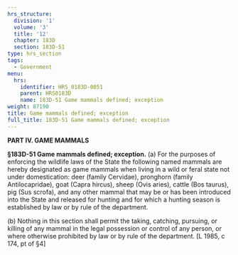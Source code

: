 ```yaml
---
hrs_structure:
  division: '1'
  volume: '3'
  title: '12'
  chapter: 183D
  section: 183D-51
type: hrs_section
tags:
  - Government
menu:
  hrs:
    identifier: HRS_0183D-0051
    parent: HRS0183D
    name: 183D-51 Game mammals defined; exception
weight: 87190
title: Game mammals defined; exception
full_title: 183D-51 Game mammals defined; exception
---
```

**PART IV. GAME MAMMALS**

**§183D-51 Game mammals defined; exception.** (a) For the purposes of enforcing the wildlife laws of the State the following named mammals are hereby designated as game mammals when living in a wild or feral state not under domestication: deer (family Cervidae), pronghorn (family Antilocapridae), goat (Capra hircus), sheep (Ovis aries), cattle (Bos taurus), pig (Sus scrofa), and any other mammal that may be or has been introduced into the State and released for hunting and for which a hunting season is established by law or by rule of the department.

(b) Nothing in this section shall permit the taking, catching, pursuing, or killing of any mammal in the legal possession or control of any person, or where otherwise prohibited by law or by rule of the department. [L 1985, c 174, pt of §4]
